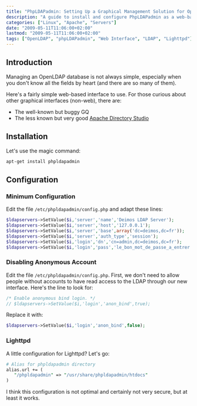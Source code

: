 ```yaml
---
title: "PhpLDAPadmin: Setting Up a Graphical Management Solution for OpenLDAP"
description: "A guide to install and configure PhpLDAPadmin as a web-based graphical interface for managing OpenLDAP directories."
categories: ["Linux", "Apache", "Servers"]
date: "2009-05-11T11:06:00+02:00"
lastmod: "2009-05-11T11:06:00+02:00"
tags: ["OpenLDAP", "phpLDAPadmin", "Web Interface", "LDAP", "Lighttpd"]
---
```


## Introduction

Managing an OpenLDAP database is not always simple, especially when you don't know all the fields by heart (and there are so many of them).

Here's a fairly simple web-based interface to use. For those curious about other graphical interfaces (non-web), there are:

- The well-known but buggy GQ
- The less known but very good [Apache Directory Studio](https://directory.apache.org/studio/)

## Installation

Let's use the magic command:

```bash
apt-get install phpldapadmin
```

## Configuration

### Minimum Configuration

Edit the file `/etc/phpldapadmin/config.php` and adapt these lines:

```php
$ldapservers->SetValue($i,'server','name','Deimos LDAP Server');
$ldapservers->SetValue($i,'server','host','127.0.0.1');
$ldapservers->SetValue($i,'server','base',array('dc=deimos,dc=fr'));
$ldapservers->SetValue($i,'server','auth_type','session');
$ldapservers->SetValue($i,'login','dn','cn=admin,dc=deimos,dc=fr');
$ldapservers->SetValue($i,'login','pass','le_bon_mot_de_passe_a_entrer');
```

### Disabling Anonymous Account

Edit the file `/etc/phpldapadmin/config.php`. First, we don't need to allow people without accounts to have read access to the LDAP through our new interface. Here's the line to look for:

```php
/* Enable anonymous bind login. */
// $ldapservers->SetValue($i,'login','anon_bind',true);
```

Replace it with:

```php
$ldapservers->SetValue($i,'login','anon_bind',false);
```

### Lighttpd

A little configuration for Lighttpd? Let's go:

```perl
# Alias for phpldapadmin directory
alias.url += (
   "/phpldapadmin" => "/usr/share/phpldapadmin/htdocs"
)
```

I think this configuration is not optimal and certainly not very secure, but at least it works.
